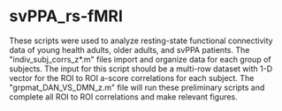 # svPPA_rs-fMRI

These scripts were used to analyze resting-state functional connectivity data of young health adults, older adults, and svPPA patients. The "indiv_subj_corrs_z*.m" files import and organize data for each group of subjects. The input for this script should be a multi-row dataset with 1-D vector for the ROI to ROI a-score correlations for each subject. The "grpmat_DAN_VS_DMN_z.m" file will run these preliminary scripts and complete all ROI to ROI correlations and make relevant figures.

